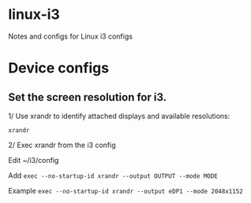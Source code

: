# linux-i3
Notes and configs for Linux i3 configs

# Device configs

## Set the screen resolution for i3.

1/ Use xrandr to identify attached displays and available resolutions:

`xrandr`

2/ Exec xrandr from the  i3 config

Edit ~/i3/config

Add `exec --no-startup-id xrandr --output OUTPUT --mode MODE`

Example `exec --no-startup-id xrandr --output eDP1 --mode 2048x1152`
